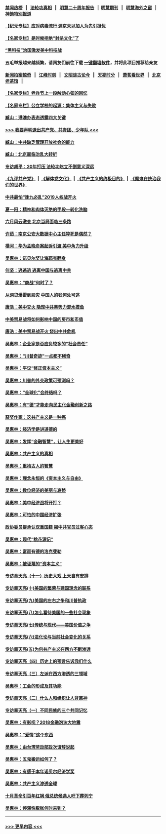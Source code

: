 #### [禁闻热榜](热点新闻.md?=0)  &nbsp;&nbsp;|&nbsp;&nbsp; [法轮功真相](https://github.com/gfw-breaker/truth/blob/master/README.md?=0) &nbsp;&nbsp;|&nbsp;&nbsp; [明慧二十周年报告](https://github.com/gfw-breaker/mh-reports/blob/master/README.md?=0) &nbsp;&nbsp;|&nbsp;&nbsp;[明慧期刊](https://github.com/gfw-breaker/mh-qikan) &nbsp;&nbsp;|&nbsp;&nbsp; [明慧海外之窗](https://github.com/gfw-breaker/mh-news/blob/master/README.md?=0) &nbsp;&nbsp;|&nbsp;&nbsp; [神韵特别报道](https://github.com/gfw-breaker/mh-news/blob/master/shenyun.md?=0)
#### [【纪元专栏】应对病毒流行 渥京未以加人为先引担忧](../pages/nsc423/n11875714.md?t=03100231) 
#### [【名家专栏】是时候拒绝“封杀文化”了](../pages/nsc423/n11814093.md?t=03100231) 
#### [“黑科技”治国激发美中科技战](../pages/nsc423/n11638056.md?t=03100231) 
#### 五毛举报越来越频繁，请网友们前往下载 [一键翻墙软件](https://github.com/gfw-breaker/ssr-accounts)，并将此项目推荐给亲友
#### [新闻拍案惊奇](https://github.com/gfw-breaker/banned-news/blob/master/pages/link4.md) &nbsp;&nbsp;|&nbsp;&nbsp; [江峰时刻](https://github.com/gfw-breaker/banned-news/blob/master/pages/link4.md) &nbsp;&nbsp;|&nbsp;&nbsp; [文昭谈古论今](https://github.com/gfw-breaker/banned-news/blob/master/pages/link4.md) &nbsp;&nbsp;|&nbsp;&nbsp; [天亮时分](https://github.com/gfw-breaker/banned-news/blob/master/pages/link4.md) &nbsp;&nbsp;|&nbsp;&nbsp; [萧茗看世界](https://github.com/gfw-breaker/banned-news/blob/master/pages/link4.md) &nbsp;&nbsp;|&nbsp;&nbsp; [北京老茶馆](https://github.com/gfw-breaker/banned-news/blob/master/pages/link4.md) &nbsp;&nbsp;|&nbsp;&nbsp; 
#### [【名家专栏】老兵节上一段触动心弦的回忆](../pages/nsc423/n11646016.md?t=03100231) 
#### [【名家专栏】公立学校的起源：集体主义与失败](../pages/nsc423/n11601833.md?t=03100231) 
#### [臧山：港澳办表态透露四大关键](../pages/nsc423/n11421628.md?t=03100231) 
#### [>>> 我要声明退出共产党、共青团、少年队 <<<](https://github.com/begood0513/goodnews/blob/master/quit/letter.md) 
#### [臧山：中共缺乏管理开放社会的能力](../pages/nsc423/n11407457.md?t=03100231) 
#### [臧山：北京面临治乱大转折](../pages/nsc423/n11406895.md?t=03100231) 
#### [专访胡平：20年打压 法轮功屹立不倒意义深远](../pages/nsc423/n11398800.md?t=03100231) 
#### [《九评共产党》](https://github.com/begood0513/9ping.md/blob/master/README.md) &nbsp;|&nbsp; [《解体党文化》](../../../../jtdwh.md/blob/master/README.md)  &nbsp;|&nbsp; [《共产主义的终极目的》](../../../../gczydzjmd.md/blob/master/README.md) &nbsp;|&nbsp; [《魔鬼在统治我们的世界》](../../../../mgztzwmdsj.md/blob/master/README.md) 
#### [中共最怕“逢九必乱”2019人权战开火](../pages/nsc423/n11385248.md?t=03100231) 
#### [夏一阳：精神和肉体灭绝的手段—转化洗脑](../pages/nsc423/n11368250.md?t=03100231) 
#### [六月风云激变 北京当局面临三条路](../pages/nsc423/n11313668.md?t=03100231) 
#### [许茹：南京公安大数据中心主任猝死是偶然？](../pages/nsc423/n11064744.md?t=03100231) 
#### [横河：华为孟晚舟案起诉引渡 美中角力升级](../pages/nsc423/n11027230.md?t=03100231) 
#### [吴惠林：诺贝尔奖让海耶克翻身](../pages/nsc423/n10890049.md?t=03100231) 
#### [何坚：逃逃逃 逃离中国与逃离中共](../pages/nsc423/n10592891.md?t=03100231) 
#### [吴惠林：“商战”何时了？](../pages/nsc423/n10573558.md?t=03100231) 
#### [从网贷爆雷到股灾 中国人的钱何处可逃](../pages/nsc423/n10572800.md?t=03100231) 
#### [唐浩：美中交火 隐现中共黑势力混水摸鱼](../pages/nsc423/n10544040.md?t=03100231) 
#### [中美贸易战将如何影响中国的房市和币值](../pages/nsc423/n10543697.md?t=03100231) 
#### [唐浩：美中贸易战开火 烧出中共危机](../pages/nsc423/n10540126.md?t=03100231) 
#### [吴惠林：企业家是否应负较多的“社会责任”](../pages/nsc423/n10535022.md?t=03100231) 
#### [吴惠林：“川普奇迹”一点都不稀奇](../pages/nsc423/n10512808.md?t=03100231) 
#### [吴惠林：平议“修正资本主义”](../pages/nsc423/n10495724.md?t=03100231) 
#### [吴惠林：川普的外交政策可预测吗？](../pages/nsc423/n10462387.md?t=03100231) 
#### [吴惠林：“全球化”会终结吗？](../pages/nsc423/n10452838.md?t=03100231) 
#### [吴惠林：有“德”才能走向民主化金融创新之路](../pages/nsc423/n10432292.md?t=03100231) 
#### [获奖作家：这共产主义是一种癌](../pages/nsc423/n10431541.md?t=03100231) 
#### [吴惠林：经济学是讲道德的](../pages/nsc423/n10398014.md?t=03100231) 
#### [吴惠林：发挥“金融智慧”，让人生更美好](../pages/nsc423/n10375019.md?t=03100231) 
#### [吴惠林：共产主义的真相](../pages/nsc423/n10351394.md?t=03100231) 
#### [吴惠林：重拾古人的智慧](../pages/nsc423/n10337691.md?t=03100231) 
#### [吴惠林：理念永恒的《资本主义与自由》](../pages/nsc423/n10316274.md?t=03100231) 
#### [吴惠林：数位经济的美丽与哀愁](../pages/nsc423/n10292946.md?t=03100231) 
#### [吴惠林：美中经济战将开打？](../pages/nsc423/n10258825.md?t=03100231) 
#### [吴惠林：可怕的中国经济扩张](../pages/nsc423/n10219147.md?t=03100231) 
#### [政协委员提承认双重国籍 揭中共官员过客心态](../pages/nsc423/n10208809.md?t=03100231) 
#### [吴惠林：现代“桃花源记”](../pages/nsc423/n10185234.md?t=03100231) 
#### [吴惠林：富而有德的洛克斐勒](../pages/nsc423/n10142264.md?t=03100231) 
#### [吴惠林：被诬蔑的“资本主义”](../pages/nsc423/n10124816.md?t=03100231) 
#### [专访章天亮（十一）历史大戏 上天自有安排](../pages/nsc423/n10094905.md?t=03100231) 
#### [专访章天亮(十)美国的繁荣与建国理念的联系](../pages/nsc423/n10094899.md?t=03100231) 
#### [专访章天亮(九)美国的左右之争和川普执政](../pages/nsc423/n10094889.md?t=03100231) 
#### [专访章天亮(八)怎么看待美国的一些社会现象](../pages/nsc423/n10094857.md?t=03100231) 
#### [专访章天亮(七)传统与现代——美国价值之争](../pages/nsc423/n10093140.md?t=03100231) 
#### [专访章天亮(六)进化论与当前社会变化的关系](../pages/nsc423/n10092036.md?t=03100231) 
#### [专访章天亮(五)为何共产主义在西方不断渗透](../pages/nsc423/n10083620.md?t=03100231) 
#### [专访章天亮（四）历史上的预言告诉我们什么](../pages/nsc423/n10083606.md?t=03100231) 
#### [专访章天亮（三）左派在西方渗透的三领域](../pages/nsc423/n10081115.md?t=03100231) 
#### [吴惠林：工会的形成及其功能](../pages/nsc423/n10080633.md?t=03100231) 
#### [专访章天亮（二）什么人和组织让人背离神](../pages/nsc423/n10076637.md?t=03100231) 
#### [专访章天亮（一）不同民族的三个共同记忆](../pages/nsc423/n10074188.md?t=03100231) 
#### [吴惠林：有影呒？2018金融泡沫大地震](../pages/nsc423/n10040534.md?t=03100231) 
#### [吴惠林：“爱情”这个东西](../pages/nsc423/n10019423.md?t=03100231) 
#### [吴惠林：由台湾劳动部政次请辞说起](../pages/nsc423/n9979679.md?t=03100231) 
#### [吴惠林：五鬼搬运如何了？](../pages/nsc423/n9925338.md?t=03100231) 
#### [吴惠林：有感于本年诺贝尔经济学奖](../pages/nsc423/n9871883.md?t=03100231) 
#### [吴惠林：共产主义渗透全球](../pages/nsc423/n9812748.md?t=03100231) 
#### [十月革命引百年红祸 俄总统候选人吁下葬列宁](../pages/nsc423/n9810182.md?t=03100231) 
#### [吴惠林：停滞性膨胀何时来到？](../pages/nsc423/n9764136.md?t=03100231) 

----
#### [ >>> 更早内容 <<< ](../indexes/nsc423-earlier.md)
